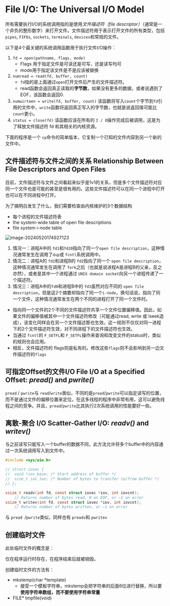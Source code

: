 # File I/O: The Universal I/O Model



所有需要执行I/O的系统调用指的是使用*文件描述符（file descriptor）*（通常是一个非负的整形数字）来打开文件。文件描述符用于表示打开文件的所有类型，包括 `pipes`, `FIFOs`, `sockets`, `terminals`, `devices`和常规的文件。



以下是4个最关键的系统调用函数用于执行文件I/O操作：

1. `fd = open(pathname, flags, mode)`
   - Flags 用于指定文件是可读还是可写，还是读写均可
   - mode用于指定该文件是不是应该被替换
2. `numread = read(fd, buffer, count)` 
   - `fd`指的是上面通过`open`打开文件后产生的文件描述符。
   - read函数会返回真正读取的**字节数**，如果没有更多的数据，或者说遇到了EOF，该函数会返回0.
3. `numwirteen = write(fd, buffer, count)` 该函数将写入`count`个字节到`fd`引用的文件中，`write`函数将返回真正写入的字节数，也就是说返回值可能比 `count`更小。
4. `status = close(fd)` 该函数应该在所有的 `I / O`操作完成后被调用，这是为了释放文件描述符 fd 和其相关的内核资源。



下面的程序是一个 `cp`命令的简单版本，它复制一个已知的文件内容到另一个新的文件中。

## 文件描述符与文件之间的关系 Relationship Between File Descriptors and Open Files

目前，文件描述符与文件之间看起来似乎是1v1的关系，但是多个文件描述符对应同一个文件也是可能的甚至是很有用的。这些文件描述符可以在同一个进程中打开也可以在不同进程中打开。

为了搞明白发生了什么，我们需要检查由内核维护的3个数据结构

- 每个进程的文件描述符表
- the system-wide table of open file descriptions
- file system i-node table



![image-20240520174927123](https://picbed-1255660905.cos.ap-chengdu.myqcloud.com/doc/image-20240520174927123.png)

1. 情况一：进程A中的 `fd1`和`fd20`指向了同一个`open file description`，这种情况通常发生在调用了`dup`或 `fcntl`系统调用中。
2. 情况二：进程A的 `fd2`和进程B的 `fd2`指向了同一个 `open file description`，这种情况通常发生在调用了 `fork`之后（也就是说进程A是进程B的父亲，反之亦然），或者是其中一个进程通过 `UNIX domain socket`向另一个进程传递了一个描述符。
3. 情况三：进程A中的`fd0`和进程B中的 `fd3`虽然对应不同的  `open file description`，但是这2个摘要却指向了同一个`i-node`，换句话说，指向了同一个文件，这种情况通常发生在两个不同的进程打开了同一个文件时。



- 指向同一个文件的2个不同的文件描述符共享一个文件位置偏移值。因此，如果文件的偏移值被其中一个文件描述符修改（可能通过read, write 或 lseek造成），该变化同样会在另一个文件描述那也生效。这一规则不仅仅对同一进程下的2个文件描述符生效，对不同进程下的文件描述符也生效。
- 当通过 `fcntl`的 `F_GETFL`和 `F_SETFL`操作来查询和改变文件的status时，类似的规则也会应用。
- 相反，文件描述符的 flags则是私有的。修改这些`flags`则不会影响到另一边文件描述符的`flags`



## 可指定Offset的文件I/O File I/O at a Specified Offset: *pread()* and *pwrite()*

`pread` / `pwrite`与 `read`/`write`类似，不同的是`pread`/`pwrite`可以指定读写的位置，而不是通过文件的偏移位置来定位，在这多线程的程序中非常有用，这可以避免线程之间的竞争。并且，`pread`/`pwrite`比其执行2次系统调用的性能要好一些。



## 离散-聚合 I/O Scatter-Gather I/O: *readv()* and *writev()*

与之前读写只能写入一个buffer的数据不同，此方法允许将多个buffer中的内容通过一次系统调用写入到文件中。

```c
#include <sys/uio.h>

// struct iovec {
//  void *iov_base; /* Start address of buffer */
//  size_t iov_len; /* Number of bytes to transfer to/from buffer */
// };

ssize_t readv(int fd, const struct iovec *iov, int iovcnt);
	// Returns number of bytes read, 0 on EOF, or –1 on error
ssize_t writev(int fd, const struct iovec *iov, int iovcnt);
	// Returns number of bytes written, or –1 on error
```

与 `pread `/`pwrite`类似，同样也有 `preadv`和 `pwritev`



## 创建临时文件

此处临时文件的概念是：

仅在程序运行时存在，在程序结束后就被销毁。



创建临时文件的方法有：

- mkstemp(char *template)
  - 接受一个模板字符串，mkstemp会把字符串的后面6位进行替换，所以要**使用字符串数组，而不要使用字符串常量**
- FILE* tmpfile(void)